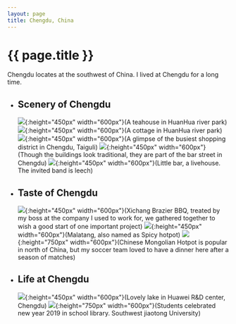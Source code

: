 ```yaml
---
layout: page
title: Chengdu, China
---
```


# {{ page.title }}
Chengdu locates at the southwest of China. I lived at Chengdu for a long time.

+ ## Scenery of Chengdu
  ![](/images/china/chengdu/HuanHuaXi.jpeg#center){:height="450px" width="600px"}(A teahouse in HuanHua river park)
  ![](/images/china/chengdu/Cottage.jpeg#center){:height="450px" width="600px"}(A cottage in HuanHua river park)
  ![](/images/china/chengdu/Taiguli.jpeg#center){:height="450px" width="600px"}(A glimpse of the busiest shopping district in Chengdu, Taiguli)
  ![](/images/china/chengdu/Bars.jpeg#center){:height="450px" width="600px"}(Though the buildings look traditional, they are part of the bar street in Chengdu)
  ![](/images/china/chengdu/LittleBar.jpeg#center){:height="450px" width="600px"}(Little bar, a livehouse. The invited band is leech)

+ ## Taste of Chengdu
  ![](/images/china/chengdu/XichangBrazierBBQ.jpeg#center){:height="450px" width="600px"}(Xichang Brazier BBQ, treated by my boss at the company I used to work for, we gathered together to wish a good start of one important project)
  ![](/images/china/chengdu/Malatang.jpeg#center){:height="450px" width="600px"}(Malatang, also named as Spicy hotpot)
  ![](/images/china/chengdu/ChineseMongolianHotpot.jpeg#center){:height="750px" width="600px"}(Chinese Mongolian Hotpot is popular in north of China, but my soccer team loved to have a dinner here after a season of matches)

+ ## Life at Chengdu
  ![](/images/china/chengdu/HuaweiLake.jpeg#center){:height="450px" width="600px"}(Lovely lake in Huawei R&D center, Chengdu)
  ![](/images/china/chengdu/SchoolLibrary.jpeg#center){:height="750px" width="600px"}(Students celebrated new year 2019 in school library. Southwest jiaotong University)